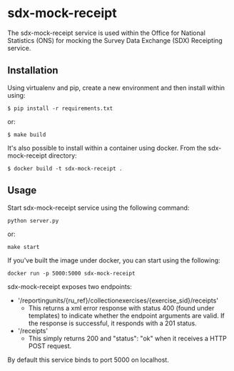 # sdx-mock-receipt

The sdx-mock-receipt service is used within the Office for National Statistics (ONS) for mocking the Survey Data Exchange (SDX) Receipting service.

## Installation

Using virtualenv and pip, create a new environment and then install within using:

    $ pip install -r requirements.txt

or:

    $ make build

It's also possible to install within a container using docker. From the sdx-mock-receipt directory:

    $ docker build -t sdx-mock-receipt .

## Usage

Start sdx-mock-receipt service using the following command:

    python server.py

or:

    make start

If you've built the image under docker, you can start using the following:

    docker run -p 5000:5000 sdx-mock-receipt

sdx-mock-receipt exposes two endpoints:
  - '/reportingunits/{ru_ref}/collectionexercises/{exercise_sid}/receipts'
    - This returns a xml error response with status 400 (found under templates) to indicate whether the endpoint arguments are valid. If the response is successful, it responds with a 201 status.
  - '/receipts'
    - This simply returns 200 and "status": "ok" when it receives a HTTP POST request.

By default this service binds to port 5000 on localhost.
